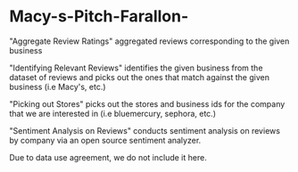 # Macy-s-Pitch-Farallon-

"Aggregate Review Ratings" aggregated reviews corresponding to the given business

"Identifying Relevant Reviews" identifies the given business from the dataset of reviews and picks out the ones that match against the given business (i.e Macy's, etc.)

"Picking out Stores" picks out the stores and business ids for the company that we are interested in (i.e bluemercury, sephora, etc.)

"Sentiment Analysis on Reviews" conducts sentiment analysis on reviews by company via an open source sentiment analyzer. 

Due to data use agreement, we do not include it here.
